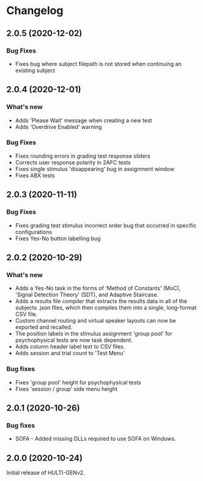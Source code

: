 # Changelog

## 2.0.5 (2020-12-02)

### Bug Fixes

* Fixes bug where subject filepath is not stored when continuing an existing subject

## 2.0.4 (2020-12-01)

### What's new

* Adds 'Please Wait' message when creating a new test
* Adds 'Overdrive Enabled' warning

### Bug Fixes

* Fixes rounding errors in grading test response sliders
* Corrects user response polarity in 2AFC tests
* Fixes single stimulus 'disappearing' bug in assignment window
* Fixes ABX tests

## 2.0.3 (2020-11-11)

### Bug Fixes

* Fixes grading test stimulus incorrect order bug that occurred in specific configurations
* Fixes Yes-No button labelling bug

## 2.0.2 (2020-10-29)

### What's new

* Adds a Yes-No task in the forms of 'Method of Constants' (MoC), 'Signal Detection Theory' (SDT), and Adaptive Staircase.
* Adds a results file compiler that extracts the results data in all of the subjects .json files, which then compiles them into a single, long-format CSV file.
* Custom channel routing and virtual speaker layouts can now be exported and recalled.
* The position labels in the stimulus assignment 'group pool' for psychophysical tests are now task dependent.
* Adds column header label text to CSV files.
* Adds session and trial count to 'Test Menu'

### Bug fixes

* Fixes 'group pool' height for psychophysical tests
* Fixes 'session / group' side menu height

## 2.0.1 (2020-10-26)

### Bug fixes

* SOFA - Added missing DLLs required to use SOFA on Windows.


## 2.0.0 (2020-10-24)

Initial release of HULTI-GENv2.
